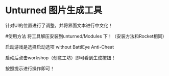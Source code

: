 # Unturned 图片生成工具
针对UI的位置进行了调整，并将界面文本进行中文化！

#使用方法
将工具解压安装到unturned/Modules 下！（安装方法和Rocket相同）

启动游戏是选择启动选项 without BattlEye Anti-Cheat 

启动后点击workshop（创意工坊）即可看到生成按钮！

按照提示进行操作即可！

